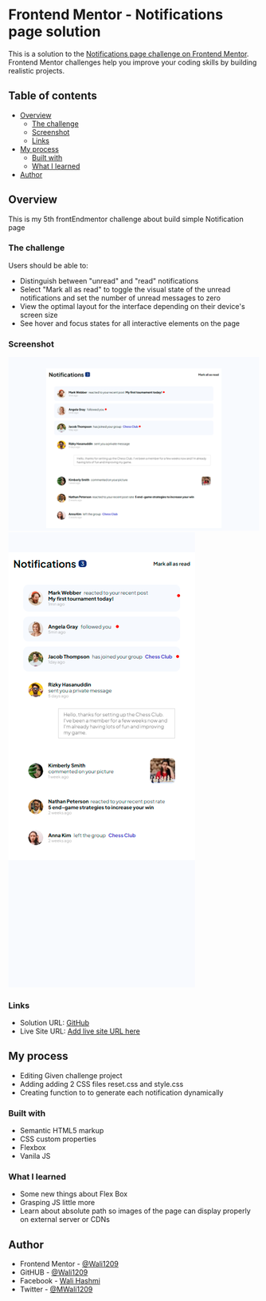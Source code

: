 # Frontend Mentor - Notifications page solution

This is a solution to the [Notifications page challenge on Frontend Mentor](https://www.frontendmentor.io/challenges/notifications-page-DqK5QAmKbC). Frontend Mentor challenges help you improve your coding skills by building realistic projects.

## Table of contents

- [Overview](#overview)
  - [The challenge](#the-challenge)
  - [Screenshot](#screenshot)
  - [Links](#links)
- [My process](#my-process)
  - [Built with](#built-with)
  - [What I learned](#what-i-learned)
- [Author](#author)

## Overview

This is my 5th frontEndmentor challenge about build simple Notification page

### The challenge

Users should be able to:

- Distinguish between "unread" and "read" notifications
- Select "Mark all as read" to toggle the visual state of the unread notifications and set the number of unread messages to zero
- View the optimal layout for the interface depending on their device's screen size
- See hover and focus states for all interactive elements on the page

### Screenshot

![Desktop](./design//output/FireShot-1440px-%20.png)
![Mobile](./design//output/FireShot-375.png)

### Links

- Solution URL: [GitHub](https://github.com/Wali1209/notification-page-main)
- Live Site URL: [Add live site URL here](https://wali1209.github.io/notification-page-main/)

## My process

- Editing Given challenge project
- Adding adding 2 CSS files reset.css and style.css
- Creating function to to generate each notification dynamically

### Built with

- Semantic HTML5 markup
- CSS custom properties
- Flexbox
- Vanila JS

### What I learned

- Some new things about Flex Box
- Grasping JS little more
- Learn about absolute path so images of the page can display properly on external server or CDNs

## Author

- Frontend Mentor - [@Wali1209](https://www.frontendmentor.io/profile/Wali1209)
- GitHUB - [@Wali1209](https://github.com/Wali1209)
- Facebook - [Wali Hashmi](https://www.facebook.com/mdwali.hashmi.1/)
- Twitter - [@MWali1209](https://twitter.com/MWali1209)
